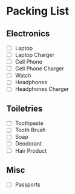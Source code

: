 # Packing List

## Electronics

- [ ] Laptop
- [ ] Laptop Charger
- [ ] Cell Phone
- [ ] Cell Phone Charger
- [ ] Watch
- [ ] Headphones
- [ ] Headphones Charger

## Toiletries

- [ ] Toothpaste
- [ ] Tooth Brush
- [ ] Soap
- [ ] Deodorant
- [ ] Hair Product

## Misc

- [ ] Passports

